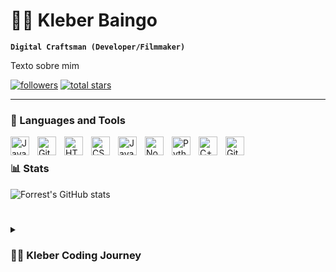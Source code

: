 # 🏄‍♂️ Kleber Baingo

**`Digital Craftsman (Developer/Filmmaker)`**

Texto sobre mim

   <p align="left">
      <a href="https://github.com/KleberBaingo?tab=followers">
         <img alt="followers" title="Follow me on Github" src="https://custom-icon-badges.demolab.com/github/followers/KleberBaingo?color=236ad3&labelColor=1155ba&style=for-the-badge&logo=person-add&label=Follow&logoColor=white"/></a>
      <a href="https://github.com/KleberBaingo?tab=repositories&sort=stargazers">
         <img alt="total stars" title="Total stars on GitHub" src="https://custom-icon-badges.demolab.com/github/stars/KleberBaingo?color=55960c&style=for-the-badge&labelColor=488207&logo=star"/></a>
   </p>

---

### 🧰 Languages and Tools

<img align="left" alt="Java" width="30px" style="padding-right:10px;" src="https://cdn.jsdelivr.net/gh/devicons/devicon/icons/java/java-original.svg"/>
<img align="left" alt="Git" width="30px" style="padding-right:10px;" src="https://cdn.jsdelivr.net/gh/devicons/devicon/icons/git/git-original.svg" />
<img align="left" alt="HTML" width="30px" style="padding-right:10px;" src="https://cdn.jsdelivr.net/gh/devicons/devicon/icons/html5/html5-plain.svg" />
<img align="left" alt="CSS" width="30px" style="padding-right:10px;" src="https://cdn.jsdelivr.net/gh/devicons/devicon/icons/css3/css3-plain.svg" />
<img align="left" alt="JavaScript" width="30px" style="padding-right:10px;" src="https://cdn.jsdelivr.net/gh/devicons/devicon/icons/javascript/javascript-plain.svg" />
<img align="left" alt="NodeJS" width="30px" style="padding-right:10px;" src="https://cdn.jsdelivr.net/gh/devicons/devicon/icons/nodejs/nodejs-original.svg" />
<img align="left" alt="Python" width="30px" style="padding-right:10px;" src="https://cdn.jsdelivr.net/gh/devicons/devicon/icons/python/python-plain.svg" />
<img align="left" alt="C++" width="30px" style="padding-right:10px;" src="https://cdn.jsdelivr.net/gh/devicons/devicon/icons/cplusplus/cplusplus-line.svg" />
<img align="left" alt="GitHub" width="30px" style="padding-right:10px;" src="https://cdn.jsdelivr.net/gh/devicons/devicon/icons/github/github-original.svg" />
<br />





### 📊 Stats

![Forrest's GitHub stats](https://github-readme-stats.vercel.app/api?username=kleberBaingo&show_icons=true&theme=gruvbox)

<!-- ![GitHub Streak](https://streak-stats.demolab.com?user=KleberBaingo&theme=gruvbox&border_radius=4.5) -->

#

<details>
 <summary><h3>👨‍💻 Kleber Coding Journey</h3></summary>
minha jornada

